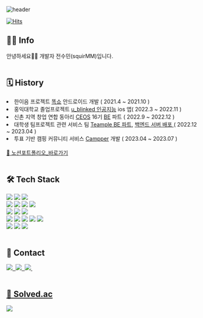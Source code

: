 ![header](https://capsule-render.vercel.app/api?type=slice&color=gradient&height=160&section=header&text=Hi!%20I'm%20Sumin!&fontAlign=50&fontAlignY=70&fontSize=90&fontColor=000000)

 [![Hits](https://hits.seeyoufarm.com/api/count/incr/badge.svg?url=https%3A%2F%2Fgithub.com%2FsquirMM&count_bg=%2391DB59&title_bg=%23555555&icon=&icon=github.svg&icon_color=%23CFD1CD&title=hits&edge_flat=false)](https://hits.seeyoufarm.com)
  
<h2 align="left"> 👩‍💻 Info </h2>
<p align="left"> 안녕하세요👋🏻 개발자 전수민(squirMM)입니다.<br></br>
</p>

<h2 align="left">🗓 History </h2>
<ui>
   <li>
    한이음 프로젝트 <a href="https://github.com/squirMM/2021_Hanium">똑쇼</a> 안드로이드 개발 ( 2021.4 ~ 2021.10 )
  </li>
  <li>
    홍익대학교 졸업프로젝트 <a href="https://github.com/u-blinked/ublinked_SwiftUI">u_blinked 인공지능</a> ios 앱( 2022.3 ~ 2022.11 )
  </li>
  <li>
    신촌 지역 창업 연합 동아리  <a href="https://github.com/CEOS-Developers">CEOS</a> 16기 <a href="https://github.com/squirMM/django_rest_framework_16th">BE</a> 파트 ( 2022.9 ~ 2022.12 )
  </li>
  <li>
    대학생 팀프로젝트 관련 서비스 팀 <a href="https://github.com/teampuls/Teamplus-Backend">Teample BE 파트</a>, <a href="https://github.com/teampple/Teampple_Deploy"> 백엔드 서버 배포 </a> ( 2022.12 ~ 2023.04 )
  </li>
   <li>
    투표 기반 캠핑 커뮤니티 서비스 <a href="https://github.com/camping-us">Campper</a> 개발 ( 2023.04 ~ 2023.07 )
  </li>
  <br>
</ui>
 <a href="https://www.notion.so/516333ad14244f86b3d8b7495c55cb90">📑 노션포트폴리오_바로가기</a><br><br> 
<h2 align="left">🛠 Tech Stack </h2>

<p align="left">
  <img src="https://img.shields.io/badge/Python-3766AB?style=flat-square&logo=Python&logoColor=white"/>
  <img src="https://img.shields.io/badge/JAVA-007396?style=flat-square&logo=JAVA&logoColor=white"/>
  <img src="https://img.shields.io/badge/C++-00599C?style=flat-square&logo=C%2B%2B&logoColor=white"/>
  <br>
  <img src="https://img.shields.io/badge/SpringBoot-6DB33F?style=flat-square&logo=Spring&logoColor=white"/>
  <img src="https://img.shields.io/badge/JPA-8A8A8A?style=flat-square&logo=JPA&logoColor=white"/>
  <img src="https://img.shields.io/badge/MyBatis-000000?style=flat-square&logo=MyBatis&logoColor=white"/>
  <img src="https://img.shields.io/badge/Mysql-E6B91E?style=flat-square&logo=MySql&logoColor=white"/>
  <br>
 <img src="https://img.shields.io/badge/Vue.js-35495E?style=flat-square&logo=vuedotjs&logoColor=4FC08D"/>
 <img src="https://img.shields.io/badge/JavaScript-F7DF1E?style=flat-square&logo=JavaScript&logoColor=black"/>
 <img src="https://img.shields.io/badge/CSS3-1572B6?style=flat-square&logo=vuedotjs&logoColor=white"/>
  <br>
  <img src="https://img.shields.io/badge/Docker-2496ED?style=flat-square&logo=Docker&logoColor=white" />
  <img src="https://img.shields.io/badge/Amazon AWS-333664?style=flat-square&logo=amazon-aws&logoColor=white"/>
  <img src="https://img.shields.io/badge/GitHub Actions-2088FF?style=flat-square&logo=GitHub Actions&logoColor=white" />
  <img src="https://img.shields.io/badge/NGINX-009639?style=flat-square&logo=NGINX&logoColor=white" />
 <img src="https://img.shields.io/badge/Swagger-85EA2D?style=flat-square&logo=Swagger&logoColor=white" />
  <br>
  <img src="https://img.shields.io/badge/JWT-000000?style=flat-square&logo=JSON%20web%20tokens&logoColor=white" />
 <img src="https://img.shields.io/badge/Amazon RDS-527FFF?style=flat-square&logo=amazonrds&logoColor=white" />
 <img src="https://img.shields.io/badge/Redis-DC382D?style=flat-square&logo=Redis&logoColor=white" />
  <br><br>
</p>


<h2 align="left">📩 Contact </h2>

<p align="left">
  <a href="mailto:squirmm.be@gmail.com" target="_blank"><img src="https://img.shields.io/badge/Gmail-EA4335?style=Gmail&logo=Gmail&logoColor=white&link=mailto:jsm6616@gmail.com"/</a>&nbsp
  <a href="mailto:jsm6616@naver.com" target="_blank"><img src="https://img.shields.io/badge/NaverMail-03C75A?style=Gmail&logo=Gmail&logoColor=white&link=mailto:jsm6616@naver.com"/</a>&nbsp
  <a href="https://squirmm.tistory.com" target="_blank"><img src="https://img.shields.io/badge/Tistory-184D66?style=Tstory&logo=Telegraph&logoColor=white"/</a>&nbsp
  <br><br>
</p>

<p align="left">
<h2 align="left">🏅 Solved.ac </h2>
  <a href="https://solved.ac/squirmm"><img src="http://mazassumnida.wtf/api/v2/generate_badge?boj=squirmm"/></a>
  <br/>
</p>
